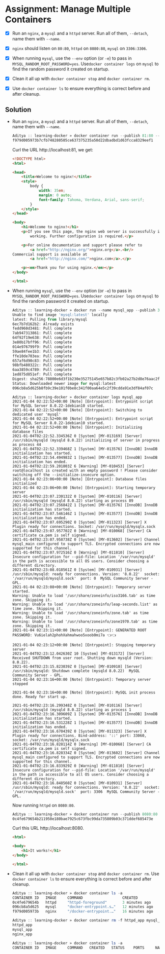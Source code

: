 # Assignment: Manage Multiple Containers

- [x] Run an `nginx`, a `mysql` and a `httpd` server. Run all of them, `--detach`, name them with `--name`.

- [x] `nginx` should listen on `80:80`, `httpd` on `8080:80`, `mysql` on `3306:3306`.
- [x] When running `mysql`, use the `--env` option (or `-e`) to pass in `MYSQL_RANDOM_ROOT_PASSWORD=yes`. Use`docker container logs` on `mysql` to find the random password it created on startup.
- [x] Clean it all up with `docker container stop` and `docker container rm`.
- [x] Use `docker container ls` to ensure everything is correct before and after cleanup.

## Solution

- Run an `nginx`, a `mysql` and a `httpd` server. Run all of them, `--detach`, name them with `--name`.

    ```powershell
    Aditya :: learning-docker » docker container run --publish 81:80 --detach --name nginx_app nginx
    f979d005973b7cfb748280505ce637375235a50d22dbadbd1d63fcca8329eef1
    ```

    Curl the URL http://localhost:81, we get:

    ```html
    <!DOCTYPE html>
    <html>

    <head>
        <title>Welcome to nginx!</title>
        <style>
            body {
                width: 35em;
                margin: 0 auto;
                font-family: Tahoma, Verdana, Arial, sans-serif;
            }
        </style>
    </head>

    <body>
        <h1>Welcome to nginx!</h1>
        <p>If you see this page, the nginx web server is successfully installed and
            working. Further configuration is required.</p>

        <p>For online documentation and support please refer to
            <a href="http://nginx.org/">nginx.org</a>.<br/>
    Commercial support is available at
            <a href="http://nginx.com/">nginx.com</a>.</p>

        <p><em>Thank you for using nginx.</em></p>
    </body>

    </html>
    ```

- When running `mysql`, use the `--env` option (or `-e`) to pass in `MYSQL_RANDOM_ROOT_PASSWORD=yes`. Use`docker container logs` on `mysql` to find the random password it created on startup.

    ```powershell
    Aditya :: learning-docker » docker run --name mysql_app --publish 3306:3306 --env MYSQL_RANDOM_ROOT_PASSWORD=yes --detach mysql
    Unable to find image 'mysql:latest' locally
    latest: Pulling from library/mysql
    6ec7b7d162b2: Already exists
    fedd960d3481: Pull complete
    7ab947313861: Pull complete
    64f92f19e638: Pull complete
    3e80b17bff96: Pull complete
    014e976799f9: Pull complete
    59ae84fee1b3: Pull complete
    ffe10de703ea: Pull complete
    657af6d90c83: Pull complete
    98bfb480322c: Pull complete
    6aa3859c4789: Pull complete
    1ed875d851ef: Pull complete
    Digest: sha256:78800e6d3f1b230e35275145e657b82c3fb02a27b2d8e76aac2f5e90c1c30873
    Status: Downloaded newer image for mysql:latest
    096cb8a5d625b8fb9c39e101f0be8c341f00aa64e5c2f39cdda91e3df84af07c
    ```

    ```
    Aditya :: learning-docker » docker container logs mysql_app
    2021-01-04 02:22:52+00:00 [Note] [Entrypoint]: Entrypoint script for MySQL Server 8.0.22-1debian10 started.
    2021-01-04 02:22:52+00:00 [Note] [Entrypoint]: Switching to dedicated user 'mysql'
    2021-01-04 02:22:52+00:00 [Note] [Entrypoint]: Entrypoint script for MySQL Server 8.0.22-1debian10 started.
    2021-01-04 02:22:52+00:00 [Note] [Entrypoint]: Initializing database files
    2021-01-04T02:22:52.334536Z 0 [System] [MY-013169] [Server] /usr/sbin/mysqld (mysqld 8.0.22) initializing of server in progress as process 44
    2021-01-04T02:22:52.339468Z 1 [System] [MY-013576] [InnoDB] InnoDB initialization has started.
    2021-01-04T02:22:54.494983Z 1 [System] [MY-013577] [InnoDB] InnoDB initialization has ended.
    2021-01-04T02:22:59.201803Z 6 [Warning] [MY-010453] [Server] root@localhost is created with an empty password ! Please consider switching off the --initialize-insecure option.
    2021-01-04 02:23:06+00:00 [Note] [Entrypoint]: Database files initialized
    2021-01-04 02:23:06+00:00 [Note] [Entrypoint]: Starting temporary server
    2021-01-04T02:23:07.230132Z 0 [System] [MY-010116] [Server] /usr/sbin/mysqld (mysqld 8.0.22) starting as process 89
    2021-01-04T02:23:07.256842Z 1 [System] [MY-013576] [InnoDB] InnoDB initialization has started.
    2021-01-04T02:23:07.546146Z 1 [System] [MY-013577] [InnoDB] InnoDB initialization has ended.
    2021-01-04T02:23:07.695290Z 0 [System] [MY-011323] [Server] X Plugin ready for connections. Socket: /var/run/mysqld/mysqlx.sock
    2021-01-04T02:23:07.957702Z 0 [Warning] [MY-010068] [Server] CA certificate ca.pem is self signed.
    2021-01-04T02:23:07.958738Z 0 [System] [MY-013602] [Server] Channel mysql_main configured to support TLS. Encrypted connections are now supported for this channel.
    2021-01-04T02:23:07.972516Z 0 [Warning] [MY-011810] [Server] Insecure configuration for --pid-file: Location '/var/run/mysqld' in the path is accessible to all OS users. Consider choosing a different directory.
    2021-01-04T02:23:08.018561Z 0 [System] [MY-010931] [Server] /usr/sbin/mysqld: ready for connections. Version: '8.0.22'  socket: '/var/run/mysqld/mysqld.sock'  port: 0  MySQL Community Server - GPL.
    2021-01-04 02:23:08+00:00 [Note] [Entrypoint]: Temporary server started.
    Warning: Unable to load '/usr/share/zoneinfo/iso3166.tab' as time zone. Skipping it.
    Warning: Unable to load '/usr/share/zoneinfo/leap-seconds.list' as time zone. Skipping it.
    Warning: Unable to load '/usr/share/zoneinfo/zone.tab' as time zone. Skipping it.
    Warning: Unable to load '/usr/share/zoneinfo/zone1970.tab' as time zone. Skipping it.
    2021-01-04 02:23:11+00:00 [Note] [Entrypoint]: GENERATED ROOT PASSWORD: Vu6ielah2phohXahmahwoo5xoob0mi7a 👈👈
    
    2021-01-04 02:23:12+00:00 [Note] [Entrypoint]: Stopping temporary server
    2021-01-04T02:23:12.042630Z 10 [System] [MY-013172] [Server] Received SHUTDOWN from user root. Shutting down mysqld (Version: 8.0.22).
    2021-01-04T02:23:15.823039Z 0 [System] [MY-010910] [Server] /usr/sbin/mysqld: Shutdown complete (mysqld 8.0.22)  MySQL Community Server - GPL.
    2021-01-04 02:23:16+00:00 [Note] [Entrypoint]: Temporary server stopped
    
    2021-01-04 02:23:16+00:00 [Note] [Entrypoint]: MySQL init process done. Ready for start up.
    
    2021-01-04T02:23:16.299348Z 0 [System] [MY-010116] [Server] /usr/sbin/mysqld (mysqld 8.0.22) starting as process 1
    2021-01-04T02:23:16.309609Z 1 [System] [MY-013576] [InnoDB] InnoDB initialization has started.
    2021-01-04T02:23:16.531228Z 1 [System] [MY-013577] [InnoDB] InnoDB initialization has ended.
    2021-01-04T02:23:16.670439Z 0 [System] [MY-011323] [Server] X Plugin ready for connections. Bind-address: '::' port: 33060, socket: /var/run/mysqld/mysqlx.sock
    2021-01-04T02:23:16.828114Z 0 [Warning] [MY-010068] [Server] CA certificate ca.pem is self signed.
    2021-01-04T02:23:16.828334Z 0 [System] [MY-013602] [Server] Channel mysql_main configured to support TLS. Encrypted connections are now supported for this channel.
    2021-01-04T02:23:16.833929Z 0 [Warning] [MY-011810] [Server] Insecure configuration for --pid-file: Location '/var/run/mysqld' in the path is accessible to all OS users. Consider choosing a different directory.
    2021-01-04T02:23:16.848560Z 0 [System] [MY-010931] [Server] /usr/sbin/mysqld: ready for connections. Version: '8.0.22'  socket: '/var/run/mysqld/mysqld.sock'  port: 3306  MySQL Community Server - GPL.
    ```

    Now running `httpd` on `8080:80`.

    ```powershell
    Aditya :: learning-docker » docker container run --publish 8080:80 --detach --name httpd_app httpd
    0c4fe679654b211950e180bae7925c673fbc99da735809b03c371ddef685473e
    ```

    Curl this URL http://localhost:8080.

    ```html
    <html>
    
    <body>
    	<h1>It works!</h1>
    </body>
    
    </html>
    ```

- Clean it all up with `docker container stop` and `docker container rm`. Use `docker container ls` to ensure everything is correct before and after cleanup.

    ```powershell
    Aditya :: learning-docker » docker container ls -a
    CONTAINER ID   IMAGE     COMMAND                  CREATED          STATUS          PORTS                  NAMES
    0c4fe679654b   httpd     "httpd-foreground"       3 minutes ago    Up 3 minutes    0.0.0.0:8080->80/tcp   httpd_app
    096cb8a5d625   mysql     "docker-entrypoint.s…"   12 minutes ago   Up 12 minutes   3306/tcp, 33060/tcp    mysql_app
    f979d005973b   nginx     "/docker-entrypoint.…"   16 minutes ago   Up 16 minutes   0.0.0.0:81->80/tcp     nginx_app
    ```

    ```powershell
    Aditya :: learning-docker » docker container rm -f httpd_app mysql_app nginx_app
    httpd_app
    mysql_app
    nginx_app
    ```

    ```powershell
    Aditya :: learning-docker » docker container ls -a
    CONTAINER ID   IMAGE     COMMAND   CREATED   STATUS    PORTS     NAMES
    ```

    


